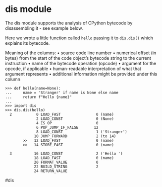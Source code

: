 # dis module

The dis module supports the analysis of CPython bytecode by disassembling it - see example below.

Here we wrote a little function called `hello` passing it to `dis.dis()` which explains its bytecode.

Meaning of the columns:
• source code line number
• numerical offset (in bytes) from the start of the code object’s bytecode string to the current instruction
• name of the bytecode operation (opcode)
• argument for the opcode, if applicable
• human-readable interpretation of what that argument represents
• additional information might be provided under this column

```
>>> def hello(name=None):
...     name = 'Stranger' if name is None else name
...     return f"Hello {name}"
...
>>> import dis
>>> dis.dis(hello)
  2           0 LOAD_FAST                0 (name)
              2 LOAD_CONST               0 (None)
              4 IS_OP                    0
              6 POP_JUMP_IF_FALSE       12
              8 LOAD_CONST               1 ('Stranger')
             10 JUMP_FORWARD             2 (to 14)
        >>   12 LOAD_FAST                0 (name)
        >>   14 STORE_FAST               0 (name)

  3          16 LOAD_CONST               2 ('Hello ')
             18 LOAD_FAST                0 (name)
             20 FORMAT_VALUE             0
             22 BUILD_STRING             2
             24 RETURN_VALUE
```

#dis
